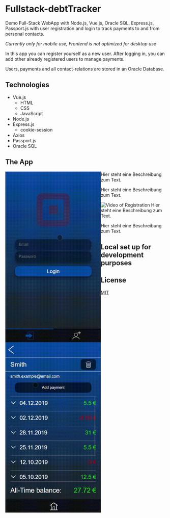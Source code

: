 # Fullstack-debtTracker
Demo Full-Stack WebApp with Node.js, Vue.js, Oracle SQL, Express.js, Passport.js with user registration and login to track payments to and from personal contacts.

_Currently only for mobile use, Frontend is not optimized for desktop use_

In this app you can register yourself as a new user. After logging in, you can add other already registered users to manage payments.

Users, payments and all contact-relations are stored in an Oracle Database.

## Technologies
* Vue.js
  * HTML
  * CSS
  * JavaScript
* Node.js
* Express.js
  * cookie-session
* Axios
* Passport.js
* Oracle SQL

## The App
<p>
 <img src="/Frontend/src/assets/registration-cropped.gif" alt="Video of Registration" width="300" align="left">
 Hier steht eine Beschreibung zum Text.
</p>
<p align="left>
 <img src="/Frontend/src/assets/login & feed-cropped.gif" alt="Video of Registration" width="300" align="left"/>
 Hier steht eine Beschreibung zum Text.
</p>
<img src="/Frontend/src/assets/Add & Delete-contact-cropped.gif" alt="Video of Registration" width="300"/>
 Hier steht eine Beschreibung zum Text.
<p>
 <img src="/Frontend/src/assets/Add-payment-cropped.gif" alt="Video of Registration" width="300" align="left"/>
 Hier steht eine Beschreibung zum Text.
</p>

## Local set up for development purposes

## License
[MIT](https://choosealicense.com/licenses/mit/)
